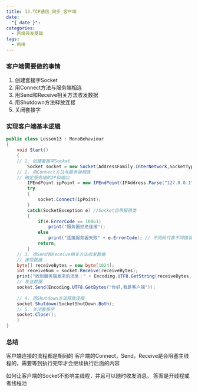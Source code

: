 ```yaml
---
title: 13.TCP通信_同步_客户端
date:
  "{ date }": 
categories:
  - 网络开发基础
tags:
  - 网络
---
```

### 客户端需要做的事情
1. 创建套接字Socket
2. 用Connect方法与服务端相连
3. 用Send和Receive相关方法收发数据
4. 用Shutdown方法释放连接
5. 关闭套接字

### 实现客户端基本逻辑
```C#
public class Lesson13 : MonoBehaviour
{
	void Start()
	{
	// 1. 创建套接字Socket
		Socket socket = new Socket(AddressFamily.InterNetwork,SocketType.Stream,ProtocolType.Tcp);
	// 2. 用Connect方法与服务端相连
	// 确定服务端的IP和端口
		IPEndPoint ipPoint = new IPEndPoint(IPAddress.Parse("127.0.0.1"),8080); // 这里没有远端所以联本机
		try
		{
			socket.Connect(ipPoint);
		}
		catch(SocketException e) //Socket自带报错类
		{
			if(e.ErrorCode == 10061)
				print("服务器拒绝连接");
			else
				print("连接服务器失败" + e.ErrorCode); // 不同码代表不同错误
			return;
		}
	// 3. 用Send和Receive相关方法收发数据
	// 接受数据
	byte[] receiveBytes = new byte[1024];
	int receiveNum = socket.Receive(receiveBytes);
	print("收到服务端发来的消息：" + Encoding.UTF8.GetString(receiveBytes,0,receiveNum));
	// 发送数据
	socket.Send(Encoding.UTF8.GetBytes("你好,我是客户端"));
	
	// 4. 用Shutdown方法释放连接
	socket.Shutdown(SocketShutDown.Both);
	// 5. 关闭套接字
	socket.Close();
	}
}
```

### 总结
客户端连接的流程都是相同的
客户端的Connect，Send，Receive是会阻塞主线程的，需要等到执行完毕才会继续执行后面的内容

如何让客户端的Socket不影响主线程，并且可以随时收发消息。
答案是开线程或者线程池